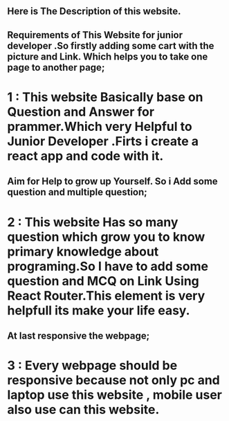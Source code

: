 ## Here is The Description of this website.
## Requirements of This Website for junior developer .So firstly adding some cart with the picture and Link. Which helps you to take one page to another page;
# 1 : This website Basically base on Question and Answer for prammer.Which very Helpful to Junior Developer .Firts i create a react app and code with it.
## Aim for Help to grow up Yourself. So i Add some question and multiple question;
# 2 : This website Has so many question which grow you to know  primary knowledge about programing.So I have to add some question and MCQ on Link Using React Router.This element is very helpfull its make your life easy.
## At last responsive the webpage;
# 3 : Every webpage should be responsive because not only pc and laptop use this website , mobile user also use can this website. 

